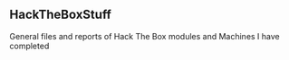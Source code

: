 ## HackTheBoxStuff

General files and reports of Hack The Box modules and Machines I have completed 
